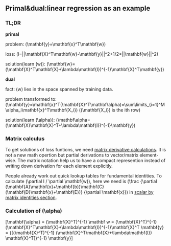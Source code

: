 ## Primal&dual:linear regression as an example

### TL;DR

**primal**

problem: \(\mathbf{y}=\mathbf{x}^T\mathbf{w}\)

loss: \(l=||\mathbf{X}^T\mathbf{w}-\mathbf{y}||^2+1/2*||\mathbf{w}||^2\)

solution(learn \(w\)): \(\mathbf{w}=(\mathbf{X}^T\mathbf{X}+\lambda\mathbf{I})^{-1}\mathbf{X}^T\mathbf{y}\)

**dual**

fact: \(w\) lies in the space spanned by training data.

problem transformed to: \(\mathbf{y}=\mathbf{x}^T(\mathbf{X}^T\mathbf\alpha)=\sum\limits_{i=1}^M\alpha_i\mathbf{x}^T\mathbf{X_i}\) (\(\mathbf{X_i}\) is the ith row)

solution(learn \(\alpha\)): \(\mathbf\alpha=(\mathbf{X}\mathbf{X}^T+\lambda\mathbf{I})^{-1}\mathbf{y}\)

### Matrix calculus

To get solutions of loss funtions, we need [matrix derivative calculations](./matrix+vector+derivatives+for+machine+learning.pdf). It is not a new math opertion but  partial derivations to vector/matrix element-wise. The matrix notation help us to have a compact represention instead of writing down derivation for each element explicitly.

People already work out quick lookup tables for fundamental identities. To calculate \(\partial l / \partial \mathbf{w}\), here we need is \(\frac {\partial (\mathbf{A}\mathbf{x}+\mathbf{b})\mathbf{C}(\mathbf{D}\mathbf{x}+\mathbf{E})} {\partial \mathbf{x}}\) in [scalar by matrix identities section](https://en.wikipedia.org/wiki/Matrix_calculus#Scalar-by-vector_identities).

### Calculation of \(\alpha\)

\[\mathbf{\alpha} = (\mathbf{X}^T)^{-1} \mathbf w = (\mathbf{X}^T)^{-1} (\mathbf{X}^T\mathbf{X}+\lambda\mathbf{I})^{-1}\mathbf{X}^T \mathbf{y} = {[(\mathbf{X}^T)^{-1} (\mathbf{X}^T\mathbf{X}+\lambda\mathbf{I}) \mathbf{X}^T]}^{-1} \mathbf{y}\]